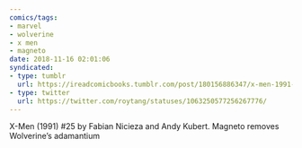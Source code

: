 ```yaml
---
comics/tags:
- marvel
- wolverine
- x men
- magneto
date: 2018-11-16 02:01:06
syndicated:
- type: tumblr
  url: https://ireadcomicbooks.tumblr.com/post/180156886347/x-men-1991-25-by-fabian-nicieza-and-andy
- type: twitter
  url: https://twitter.com/roytang/statuses/1063250577256267776/
---
```


X-Men (1991) #25 by Fabian Nicieza and Andy Kubert. Magneto removes Wolverine’s adamantium